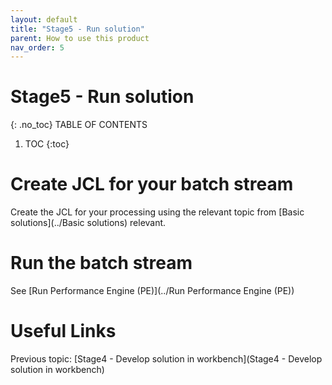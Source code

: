 ```yaml
---
layout: default
title: "Stage5 - Run solution"
parent: How to use this product
nav_order: 5
---
```


# Stage5 - Run solution
{: .no_toc}
TABLE OF CONTENTS 
1. TOC
{:toc}  


# Create JCL for your batch stream
Create the JCL for your processing using the relevant topic from [Basic solutions](../Basic solutions) relevant.  
  
#  Run the batch stream
See [Run Performance Engine (PE)](../Run Performance Engine (PE))  
  
# Useful Links
Previous topic: [Stage4 - Develop solution in workbench](Stage4 - Develop solution in workbench)  
  
